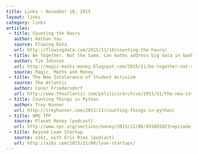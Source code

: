 ```yaml
---
title: Links - November 10, 2015
layout: links
category: links
articles:
 - title: Counting the Hours
   author: Nathan Yau
   source: Flowing Data
   url: http://flowingdata.com/2015/11/10/counting-the-hours/
 - title: Be Together. Not the Same. Can maths address big data in banking
   author: Tim Johnson
   url: http://magic-maths-money.blogspot.com/2015/11/be-together-not-same-can-maths-address.html
   source: Magic, Maths and Money
 - title: The New Intolerance of Student Activism
   source: The Atlantic
   author: Conor Friedersdorf 
   url: http://www.theatlantic.com/politics/archive/2015/11/the-new-intolerance-of-student-activism-at-yale/414810/
 - title: Counting Things in Python
   author: Trey Hunner
   url: http://treyhunner.com/2015/11/counting-things-in-python/
 - title: OMG TPP
   source: Planet Money (podcast)
   url: http://www.npr.org/sections/money/2015/11/06/455055023/episode-662-omg-tpp
 - title: Beyond Lean Startup
   source: a16z, with Eric Ries (podcast)
   url: http://a16z.com/2015/11/08/lean-startups/
---
```

